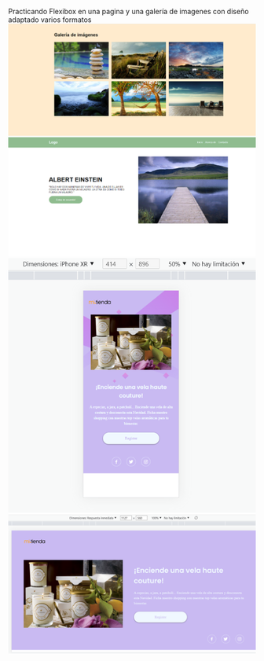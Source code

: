 
Practicando Flexibox en una pagina y una galería de imagenes con diseño adaptado varios formatos
![image](https://github.com/florenpedrajas/PRACTICAS-FLEXBOX/blob/master/practica1/asset/resultadoPractica1.png)
![image](https://github.com/florenpedrajas/PRACTICAS-FLEXBOX/blob/master/practica2/img/resultado.png)
![image](https://github.com/florenpedrajas/PRACTICAS-FLEXBOX/blob/master/proyecto1/images/mobile.png)
![image](https://github.com/florenpedrajas/PRACTICAS-FLEXBOX/blob/master/proyecto1/images/desktop.png)